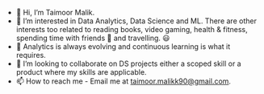 - 👋 Hi, I’m Taimoor Malik.
- 👀 I’m interested in Data Analytics, Data Science and ML. There are other interests too related to reading books, video gaming, health & fitness, spending time with friends :raising_hand: and travelling. :smiley:
- 🌱 Analytics is always evolving and continuous learning is what it requires.
- 💞️ I’m looking to collaborate on DS projects either a scoped skill or a product where my skills are applicable.
- 📫 How to reach me - Email me at taimoor.malikk90@gmail.com.

<!---
taimoor22-ds/taimoor22-ds is a ✨ special ✨ repository because its `README.md` (this file) appears on your GitHub profile.
You can click the Preview link to take a look at your changes.
--->
